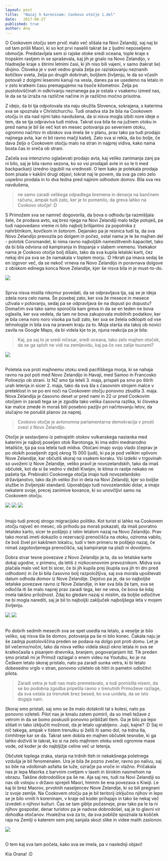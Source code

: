 ```yaml
---
layout: post
title:  "Nazaj h koreninam: Cookovo otočje 1.del"
date:   2017-06-27
published: true
author: Ana
---
```


<p class="intro"><span class="dropcap">O</span> Cookovem otočju sem prvič malo več slišala na Novi Zelandiji, saj naj bi od tam prišli Maori, ki so kot prvi naselili takrat še z ljudmi neposeljeno območje. Predstavljala sem si rajske otoke sredi oceana, tople kraje s tropskim rastjem in se spraševala, kaj jih je gnalo na Novo Zelandijo, v hladnejše kraje s štirimi letnimi časi, ki jih niso bili vajeni, v samo (takrat še) divjino. Človeka je v svet vedno gnala želja po raziskovanju neznanih kotičkov sveta, želja po drugih dobrinah, boljšem življenju, le da so včasih potovali z dolgimi lesenimi kanuji na vesla, danes pa se usedemo na letalo in v zelo kratkem času premagujemo na tisoče kilometrov. Želja po pustolovščinah in odkrivanju neznanega pa je ostala v vsakemu izmed nas, le da se ta izraža na različne načine in je različno močno prisotna. 
</p>

Z idejo, da bi tja odpotovala sta naju okužila Slovenca, sokrajana, s katerima sva se spoznala v Christchurchu. Tudi onadva sta že bila na Cookovem otočju in sta nad njimi tako navdušena, da si nisva mogla izbiti nore ideje o tem, da se tja odpraviva tudi midva. Takrat sva bila še na južnem otoku in pred nama je bil še več kot en mesec potovanja po severnem otoku, ogromno načrtov in obiskov sva imela še v planu, prav tako pa tudi prodajo najinega avta, kar ni bil ravno mačji kašelj. Zato sva si rekla, da bo bolje, če dava željo o Cookovem otočju malo na stran in najprej vidiva, kako nama bosta čas in sreča ob strani.

Začela sva intenzivno oglaševati prodajo avta, kaj veliko zanimanja zanj pa ni bilo, saj je bila ravno sezona, ko so vsi prodajali avte in so le ti med backpackarji izredno izgubili na vrednosti. O tem kako je potekala prodaja bom pisala v kakšni drugi objavi, tokrat naj le povem, da sva ga celo zelo uspešno prodala in to dva tedna pred najinim odhodom domov. Bila sva res navdušena, 

<blockquote>ne samo zaradi velikega odpadlega bremena in denarja na bančnem računu, ampak tudi zato, ker je to pomenilo, da greva lahko na Cookovo otočje! :D </blockquote>

S Primožem sva se namreč dogovorila, da bova o odhodu tja razmišljala šele, če prodava avto, saj brez njega na Novi Zelandiji malo težje potuješ, pa tudi napovedano vreme ni bilo najbolj brilijantno za popotnika z nahrbtnikom, kovčkom in šotorom. Dejansko pa je resnica tudi ta, da sva Novo Zelandijo prevozila po dolgem in počez, ostal nama je le še majhen del - polotok Coromandel, ki nima ravno najboljših namestitvenih kapacitet, tako da bi bila odvisna od kampiranja in štopanja v slabem vremenu. Vsekakor nama je Cookovo otočje bolj dišalo, tako da sva kupila letalski karti, čez nekaj dni pa sva se že namakala v toplem morju. :D Hkrati pa imava sedaj še en izgovor več, da se nekoč vrneva na Novo Zelandijo in poravnava dolgove z obiskom edinega konca Nove Zelandije, kjer še nisva bila in je must-to-do.

<div class="photoset-grid" data-layout="1"> 
    <img src="/assets/images/27cookislands1/01.jpg" data-title="Iiiiiin greva spet na letalo! :D" data-lightbox="gr1">
</div><br/>

Sprva nisva mislila nikomur povedati, da se odpravljava tja, saj se je ideja zdela nora celo nama. Še posebej zato, ker sva že mesece in mesece uživala v potovanju, sedaj pa se odpravljava še na dopust po dopustu? Domačim sva tako samo sporočila kam greva in da se en teden ne bova oglasila, ker sva vedela, da tam ne bova zakupovala mobilnih podatkov, ker je bila cena noro noro visoka pa tudi zato, ker sva se želela odklopiti od vse tehnologije in bila sva na pravem kraju za to. Moja starša sta takoj ob novici zavila na Google Maps, da bi videla kje to je, njuna reakcija pa je bila: 

<blockquote>Kaj, pa saj to je sredi ničesar, sredi oceana, tako zelo majhen otoček, da se ga sploh ne vidi na zemljevidu, kaj pa če vas zalije tsunami? 
</blockquote>

<div class="photoset-grid" data-layout="1"> 
    <img src="/assets/images/27cookislands1/07.png" data-title="Potovalni načrt: Nova Zelandija - Rarotonga. Stric Google je zračunal malo daljšo pot." data-lightbox="gr1">
</div><br/>

Poletela sva proti majhnemu otoku sredi pacifiškega morja, ki se nahaja ravno na pol poti med Novo Zelandijo in Havaji, med Samoo in Francosko Polinezijo ob strani. Iz NZ smo tja leteli 3. maja, prispeli pa smo po štirih urah letenja in sicer 2. maja, tako da sva šla s časovnim strojem malce v preteklost in se po eni noči na Cookovem otočju ponovno zbudila 3. maja. Nova Zelandija je časovno deset ur pred nami in 22 ur pred Cookovim otočjem in zaradi tega se je zgodila tako velika časovna razlika, ki človeka kar malce zmede in moraš biti posebno pazljiv pri načrtovanju letov, da slučajno ne porušiš planov za naprej. 

<blockquote>Cookovo otočje je avtonomna parlamentarna demokracija v prosti zvezi z Novo Zelandijo.</blockquote> 

Otočje je sestavljeno iz petnajstih otokov vulkanskega nastanka med katerimi je najbolj poseljen otok Rarotonga, ki ima edini mednarodno letališče, tja pa sva letela tudi midva. Otočani imajo svojo vlado (čeprav je po otokih poseljenih zgolj okrog 15 000 ljudi), ki pa je pod velikim vplivom Nove Zelandije, kar občutiš skoraj na vsakem koraku. Vsi izdelki v trgovinah so uvoženi iz Nove Zelandije, veliko pravil je novozelandskih, tako da imaš občutek, kot da si še vedno v deželi Kiwijev, le klima in rastje nekako ne pašeta tja. Prebivalci Cookovega otočja imajo tudi novozelandsko državljanstvo, tako da jih veliko živi in dela na Novi Zelandiji, kjer so boljše službe in življenjski standard. Uporabljajo tudi novozelandski dolar, a imajo nekatere svoje, precej zanimive kovance, ki so unovčljivi samo na Cookovem otočju.

<div class="photoset-grid" data-layout="21"> 
    <img src="/assets/images/27cookislands1/05.jpg" data-title="Pogled na najbolj poseljen in hribvit otok Rarotonga." data-lightbox="gr1">
    <img src="/assets/images/27cookislands1/06.jpg" data-title="Drugi najbolj priljubljen otok je Aitutaki, ki ima menda najlepšo laguno na svetu. Midva se tja žal nisva odpravila, zaradi pomanjkanja časa, pa tudi notranji leti med otoki so izredno dragi." data-lightbox="gr1">
    <img src="/assets/images/27cookislands1/cookset15.jpg" data-title="Kovanci posebnih oblik, ki se uporabljajo na Cookovem otočju." data-lightbox="gr1">
</div><br/> 

Imajo tudi precej strogo migracijsko politiko. Kot turist si lahko na Cookovem otočju največ en mesec, ob prihodu pa moraš pokazati, da imaš povratno letalsko karto, sicer te pošljejo z istim letalom nazaj na Novo Zelandijo. Prav tako moraš imeti dokazilo o rezervaciji prenočišča na otoku, oziroma vabilo, če boš živel pri kakšnem lokalcu, tudi v tem primeru te pošljejo nazaj, če nimaš zagotovljenega prenočišča, saj kampiranje na plaži ni dovoljeno.

Dobra stvar tesne povezave z Novo Zelandijo je ta, da so letalske karte dokaj ugodne, v primeru, da letiš z nizkocenovnim prevoznikom. Midva sva plačala malo več kot bi sicer, če bi jih kupila prej (kupila sva jih tri dni pred odhodom) in če bi bila časovno bolj razpoložljiva, saj sva morala upoštevati datum odhoda domov iz Nove Zelandije. Dejstvo pa je, da so najboljše letalske povezave ravno iz Nove Zelandije, in ker sva bila že tam, sva se odločila iti še malo naprej prav zaradi tega, ker ne veva, če bova še kdaj imela takšno priložnost. Zdaj ko gledam nazaj si mislim, da boljše odločitve ne bi mogla narediti, saj je bil to najboljši zaključek najboljšega leta v mojem življenju.

<div class="photoset-grid" data-layout="2"> 
    <img src="/assets/images/27cookislands1/02.jpg" data-title="Sončni žarki zahajajočega sonca božajo notranjost letala ..." data-lightbox="gr1"> 
    <img src="/assets/images/27cookislands1/03.jpg" data-title="Oblaki popolnoma prekrivajo pogled na morje, v ozadju pa sončni zahod." data-lightbox="gr1">
</div><br/>

Po dobrih sedmih mesecih sva se spet usedla na letalo, a veselje je bilo veliko, saj nisva šla še domov, potovanja pa še ni bilo konec. Čakala naju je še zadnja pustolovščina preden se podava na dolgo pot proti domu. Let je bil večerno/nočni, tako da nisva veliko videla skozi okno letala in sva se kratkočasila s pisanjem dnevnika, branjem, pogovarjanjem itd. Tik preden smo pristali mi je Primož razlagal o enem videu na Youtubu, ko je na Češkem letalo skoraj pristalo, nato pa zaradi sunka vetra, ki bi letalo dobesedno vrglo v stran, ponovno vzletelo ob hitri in pametni odločitvi pilota. 

<blockquote>Zaradi vetra je tudi nas malo premetavalo, a tudi pomislila nisem, da se bo podobna zgodba pripetila ravno v trenutnih Primoževe razlage, da sva ostala za trenutek brez besed, ko sva uvidela, da se isto dogaja nam.
</blockquote>

Skoraj smo pristali, saj smo se že malo dotaknili tal s kolesi, nato pa ponovno vzleteli. Pilot nas je kmalu zatem pomiril, da so imeli težave z vetrom in da se bomo poskusili ponovno približati tlem. Ga je bilo pa lepo slišati in tako izključiti možnost, da je letalo ugrabljeno. Jupi, kajne? :D Saj ni nič takega, ampak v tistem trenutku si želiš iti samo dol, na trdna tla, čimhitreje kar se da. Takrat sem dobila en majhen občutek tesnobe, ki ga lahko doživiš le takrat, ko si na zelo majhnem otoku sredi ogromne mase vode, od koder je do najbljižje celine več ur letenja.

Občutek toplega zraka, stanja na trdnih tleh in nekakšnega poletnega vzdušja je bil fenomenalen. Ura je bila že pozno zvečer, ravno po nalivu, saj so bile na vdolbinah asfalta še luže, ozračje pa vroče in vlažno. Pričakala nas je lepa Maorka z barvnim cvetjem v laseh in širokim nasmehom na obrazu. Takšne dobrodošlice pa še ne. Aja saj res, tudi na Novi Zelandiji so nas ob vstopu v državo sprejeli Maori, hmmm še ena povezava s Kiwiji. Le kaj bi brez Maorov, prvotnih naseljencev Nove Zelandije, ki so bili pregnani iz svoje zemlje. Na Cookovem otočju pa je bil teritorij izključno njihov in lepo se je bilo vrniti h koreninam, v kraje od koder prihajajo in tako še nekaj več izvedeti o njihovi kulturi. Čas se tam giblje počasneje, prav tako pa le ta ni njihov gospodar, denar turistov pa je nadvse dobrodošel, saj je to glavni vir dohodka otočanov. Hvaležna sva za to, da sva pobliže spoznala ta košček raja na Zemlji o katerem sem prej sanjala skozi slike in videe malih zaslonov.

<div class="photoset-grid" data-layout="1"> 
    <img src="/assets/images/27cookislands1/04.jpg" data-title="Pristala sva na otok, oblečena še po novozelandsko, a srečna, da se je vse dobro izšlo, saj naju čaka samo veselje." data-lightbox="gr1">
</div><br/>

O tem kaj sva tam počela, kako sva se imela, pa v naslednji objavi!

Kia Orana! :D
